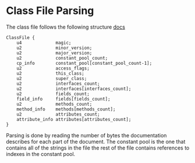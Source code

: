 # Class File Parsing

The class file follows the following structure [docs](https://docs.oracle.com/javase/specs/jvms/se7/html/jvms-4.html#jvms-4.1)


```
ClassFile {
    u4             magic;
    u2             minor_version;
    u2             major_version;
    u2             constant_pool_count;
    cp_info        constant_pool[constant_pool_count-1];
    u2             access_flags;
    u2             this_class;
    u2             super_class;
    u2             interfaces_count;
    u2             interfaces[interfaces_count];
    u2             fields_count;
    field_info     fields[fields_count];
    u2             methods_count;
    method_info    methods[methods_count];
    u2             attributes_count;
    attribute_info attributes[attributes_count];
}
```

Parsing is done by reading the number of bytes the documentation describes for each part of the document.
The constant pool is the one that contains all of the strings in the file the rest of the file
contains references to indexes in the constant pool.




